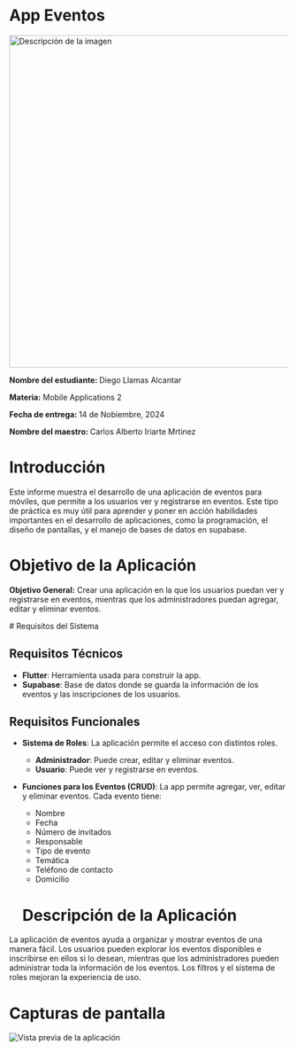 # App Eventos

<img src="https://upen.milaulas.com/pluginfile.php/1/core_admin/logocompact/300x300/1647098022/89925310_2623778167869379_5016977600837320704_n.jpg" alt="Descripción de la imagen" width="600">
<p><strong>Nombre del estudiante: </strong> Diego Llamas Alcantar </p>
<p><strong>Materia:</strong> Mobile Applications 2</p>
<p><strong>Fecha de entrega: </strong>14 de Nobiembre, 2024</p>
<p><strong>Nombre del maestro: </strong> Carlos Alberto Iriarte Mrtinez</p>

  <h1>Introducción</h1>
    <p>
        Este informe muestra el desarrollo de una aplicación de eventos para móviles, que permite a los usuarios ver y registrarse en eventos. 
        Este tipo de práctica es muy útil para aprender y poner en acción habilidades importantes en el desarrollo de aplicaciones, como 
        la programación, el diseño de pantallas, y el manejo de bases de datos en supabase.
    </p>
</body>
</html>
<body>
    <h1>Objetivo de la Aplicación</h1>
    <p><strong>Objetivo General:</strong> Crear una aplicación en la que los usuarios puedan ver y registrarse en eventos, mientras que los administradores puedan agregar, editar y eliminar eventos.</p>
</body>
</html>
# Requisitos del Sistema

## Requisitos Técnicos

- **Flutter**: Herramienta usada para construir la app.
- **Supabase**: Base de datos donde se guarda la información de los eventos y las inscripciones de los usuarios.

## Requisitos Funcionales

- **Sistema de Roles**: La aplicación permite el acceso con distintos roles.
  - **Administrador**: Puede crear, editar y eliminar eventos.
  - **Usuario**: Puede ver y registrarse en eventos.

- **Funciones para los Eventos (CRUD)**: La app permite agregar, ver, editar y eliminar eventos. Cada evento tiene:
  - Nombre
  - Fecha
  - Número de invitados
  - Responsable
  - Tipo de evento
  - Temática
  - Teléfono de contacto
  - Domicilio
  # Descripción de la Aplicación

La aplicación de eventos ayuda a organizar y mostrar eventos de una manera fácil. Los usuarios pueden explorar los eventos disponibles e inscribirse en ellos si lo desean, mientras que los administradores pueden administrar toda la información de los eventos. Los filtros y el sistema de roles mejoran la experiencia de uso.
  # Capturas de pantalla
  ![Vista previa de la aplicación](images/mi-imagen.JPG)

